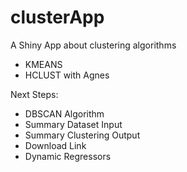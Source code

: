 # clusterApp

A Shiny App about clustering algorithms

- KMEANS
- HCLUST with Agnes

Next Steps:

- DBSCAN Algorithm
- Summary Dataset Input
- Summary Clustering Output
- Download Link 
- Dynamic Regressors
